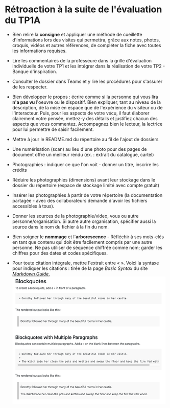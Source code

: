 # Rétroaction à la suite de l'évaluation du TP1A

- Bien relire la **consigne** et appliquer une méthode de cueillette d'informations lors des visites qui permettra, grâce aux notes, photos, croquis, vidéos et autres références, de compléter la fiche avec toutes les informations requises.  

- Lire les commentaires de la professeure dans la grille d'évaluation individuelle de votre TP1 et les intégrer dans la réalisation de votre TP2 - Banque d'inspiration.

- Consulter le dossier dans Teams et y lire les procédures pour s'assurer de les respecter.

- Bien développer le propos : écrire comme si la personne qui vous lira **n'a pas vu** l'oeuvre ou le dispositif. Bien expliquer, tant au niveau de la description, de la mise en espace que de l'expérience du visiteur ou de l'interacteur. Puis, pour les aspects de votre vécu, il faut élaborer clairement votre pensée, mettez-y des détails et justifiez chacun des aspects que vous commentez. Accompagnez bien le lecteur, la lectrice pour lui permettre de saisir facilement.

- Mettre à jour le README.md du répertoire au fil de l'ajout de dossiers
- Une numérisation (scan) au lieu d'une photo pour des pages de document offre un meilleur rendu (ex. : extrait du catalogue, cartel)
- Photographies : indiquer ce que l'on voit - donner un titre, inscrire les crédits
- Réduire les photographies (dimensions) avant leur stockage dans le dossier du répertoire (espace de stockage limité avec compte gratuit)
- Insérer les photographies à partir de votre répertoire (la documentation partagée - avec des collaborateurs demande d'avoir les fichiers accessibles à tous).
- Donner les sources de la photographie/video, vous ou autre personne/organisation.   Si autre autre organisation, spécifier aussi la source dans le nom du fichier à la fin du nom.

- Bien soigner le **nommage** et l'**arborescence**  - Réfléchir à ses mots-clés en tant que contenu qui doit être facilement compris par une autre personne. Ne pas utiliser de séquence chiffrée comme nom; garder les chiffres pour des dates et codes spécifiques. 

- Pour toute citation intégrale, mettre l'extrait entre « ». Voici la syntaxe pour indiquer les citations : tirée de la page *Basic Syntax* du site [*Markdown Guide*](https://www.markdownguide.org/basic-syntax/), 
 ![quote](/consignes/markdown_syntax_quote.png)


